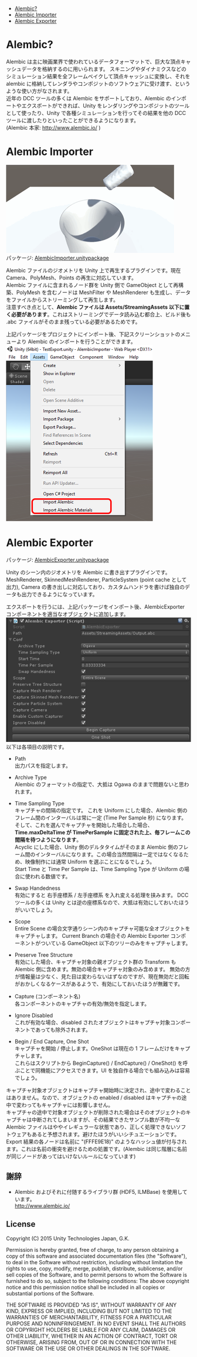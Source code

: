 - [Alembic?](#alembic)
- [Alembic Importer](#alembic-importer)
- [Alembic Exporter](#alembic-exporter)

# Alembic?
Alembic は主に映画業界で使われているデータフォーマットで、巨大な頂点キャッシュデータを格納するのに用いられます。  スキニングやダイナミクスなどのシミュレーション結果を全フレームベイクして頂点キャッシュに変換し、それを alembic に格納してレンダラやコンポジットのソフトウェアに受け渡す、というような使い方がなされます。  
近年の DCC ツールの多くは Alembic をサポートしており、Alembic のインポートやエクスポートができれば、Unity をレンダリングやコンポジットのツールとして使ったり、Unity で各種シミュレーションを行ってその結果を他の DCC ツールに渡したりといったことができるようになります。  
(Alembic 本家: http://www.alembic.io/ )  

# Alembic Importer
![example](Screenshots/alembic_example.gif)  
パッケージ: [AlembicImporter.unitypackage](Packages/AlembicImporter.unitypackage?raw=true)

Alembic ファイルのジオメトリを Unity 上で再生するプラグインです。現在 Camera、PolyMesh、Points の再生に対応しています。  
Alembic ファイルに含まれるノード群を Unity 側で GameObject として再構築、PolyMesh を含むノードは MeshFilter や MeshRenderer も生成し、データをファイルからストリーミングして再生します。  
注意すべき点として、**Alembic ファイルは Assets/StreamingAssets 以下に置く必要があります**。これはストリーミングでデータ読み込む都合上、ビルド後も .abc ファイルがそのまま残っている必要があるためです。

上記パッケージをプロジェクトにインポート後、下記スクリーンショットのメニューより Alembic のインポートを行うことができます。  
![example](Screenshots/menu.png)  


# Alembic Exporter
パッケージ: [AlembicExporter.unitypackage](Packages/AlembicExporter.unitypackage?raw=true)

Unity のシーン内のジオメトリを Alembic に書き出すプラグインです。
MeshRenderer, SkinnedMeshRenderer, ParticleSystem (point cache として出力), Camera の書き出しに対応しており、カスタムハンドラを書けば独自のデータも出力できるようになっています。

エクスポートを行うには、上記パッケージをインポート後、AlembicExporter コンポーネントを適当なオブジェクトに追加します。   
![example](Screenshots/AlembicExporter.png)  
以下は各項目の説明です。

- Path  
  出力パスを指定します。  

- Archive Type  
  Alembic のフォーマットの指定で、大抵は Ogawa のままで問題ないと思われます。  

- Time Sampling Type  
  キャプチャの間隔の指定です。
  これを Uniform にした場合、Alembic 側のフレーム間のインターバルは常に一定 (Time Per Sample 秒) になります。そして、これを選んでキャプチャを開始した場合した場合、**Time.maxDeltaTime が TimePerSample に固定された上、毎フレームこの間隔を待つようになります**。  
  Acyclic にした場合、Unity 側のデルタタイムがそのまま Alembic 側のフレーム間のインターバルになります。この場合当然間隔は一定ではなくなるため、映像制作には通常 Uniform を選ぶことになるでしょう。  
  Start Time と Time Per Sample は、Time Sampling Type が Uniform の場合に使われる数値です。

- Swap Handedness  
  有効にすると 右手座標系 / 左手座標系 を入れ変える処理を挟みます。
  DCC ツールの多くは Unity とは逆の座標系なので、大抵は有効にしておいたほうがいいでしょう。  

- Scope  
  Entire Scene の場合文字通りシーン内のキャプチャ可能な全オブジェクトをキャプチャします。
  Current Branch の場合その Alembic Exporter コンポーネントがついている GameObject 以下のツリーのみをキャプチャします。

- Preserve Tree Structure  
  有効にした場合、キャプチャ対象の親オブジェクト群の Transform も Alembic 側に含めます。無効の場合キャプチャ対象のみ含めます。
  無効の方が情報量は少なく、見た目は変わらないはずなのですが、現在無効だと回転がおかしくなるケースがあるようで、有効にしておいたほうが無難です。

- Capture (コンポーネント名)  
  各コンポーネントのキャプチャの有効/無効を指定します。

- Ignore Disabled  
  これが有効な場合、disabled されたオブジェクトはキャプチャ対象コンポーネントであっても除外されます。

- Begin / End Capture, One Shot  
  キャプチャを開始 / 停止します。OneShot は現在の 1 フレームだけをキャプチャします。  
  これらはスクリプトから BeginCapture() / EndCapture() / OneShot() を呼ぶことで同機能にアクセスできます。UI を独自作る場合でも組み込みは容易でしょう。

キャプチャ対象オブジェクトはキャプチャ開始時に決定され、途中で変わることはありません。なので、オブジェクトの enabled / disabled はキャプチャの途中で変わってもキャプチャには影響しません。  
キャプチャの途中で対象オブジェクトが削除された場合はそのオブジェクトのキャプチャは中断されてしまいますが、その結果できたサンプル数が不均一な Alembic ファイルはややイレギュラーな状態であり、正しく処理できないソフトウェアもあると予想されます。避けたほうがいいシチュエーションです。  
Export 結果の各ノードは名前に "(FFFE9E18)" のようなハッシュ値が付与されます。これは名前の衝突を避けるための処置です。(Alembic は同じ階層に名前が同じノードがあってはいけないルールになっています)



## 謝辞
- Alembic およびそれに付随するライブラリ群 (HDF5, ILMBase) を使用しています。  
  http://www.alembic.io/

## License
Copyright (C) 2015 Unity Technologies Japan, G.K.

Permission is hereby granted, free of charge, to any person obtaining a copy of this software and associated documentation files (the "Software"), to deal in the Software without restriction, including without limitation the rights to use, copy, modify, merge, publish, distribute, sublicense, and/or sell copies of the Software, and to permit persons to whom the Software is furnished to do so, subject to the following conditions: The above copyright notice and this permission notice shall be included in all copies or substantial portions of the Software.

THE SOFTWARE IS PROVIDED "AS IS", WITHOUT WARRANTY OF ANY KIND, EXPRESS OR IMPLIED, INCLUDING BUT NOT LIMITED TO THE WARRANTIES OF MERCHANTABILITY, FITNESS FOR A PARTICULAR PURPOSE AND NONINFRINGEMENT. IN NO EVENT SHALL THE AUTHORS OR COPYRIGHT HOLDERS BE LIABLE FOR ANY CLAIM, DAMAGES OR OTHER LIABILITY, WHETHER IN AN ACTION OF CONTRACT, TORT OR OTHERWISE, ARISING FROM, OUT OF OR IN CONNECTION WITH THE SOFTWARE OR THE USE OR OTHER DEALINGS IN THE SOFTWARE.
